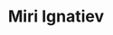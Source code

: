---
title: Miri Ignatiev
linkedin: 
github: mirii1994

logzio-role: Software engineer
sitemap: false
noindex: true
---